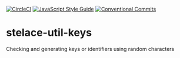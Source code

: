 [![CircleCI](https://circleci.com/gh/stelace/stelace-util-keys.svg?style=svg&circle-token=97389301ee98438504e639c138922ca4f44caf21)](https://circleci.com/gh/stelace/stelace-util-keys)
[![JavaScript Style Guide](https://img.shields.io/badge/code_style-standard-brightgreen.svg)](https://standardjs.com)
[![Conventional Commits](https://img.shields.io/badge/Conventional%20Commits-1.0.0-yellow.svg)](https://conventionalcommits.org)

# stelace-util-keys

Checking and generating keys or identifiers using random characters
